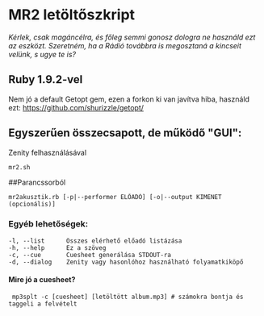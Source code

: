 # MR2 letöltőszkript

_Kérlek, csak magáncélra, és főleg semmi gonosz dologra ne használd ezt az eszközt. Szeretném, ha a Rádió továbbra is megosztaná a kincseit velünk, s ugye te is?_

## Ruby 1.9.2-vel

Nem jó a default Getopt gem, ezen a forkon ki van javítva  hiba, használd ezt: https://github.com/shurizzle/getopt/


## Egyszerűen összecsapott, de működő "GUI":

Zenity felhasználásával

    mr2.sh

##Parancssorból

    mr2akusztik.rb [-p|--performer ELŐADÓ] [-o|--output KIMENET (opcionális)]

### Egyéb lehetőségek:

    -l, --list      Összes elérhető előadó listázása
    -h, --help      Ez a szöveg
    -c, --cue       Cuesheet generálása STDOUT-ra
    -d, --dialog    Zenity vagy hasonlóhoz használható folyamatkiköpő

#### Mire jó a cuesheet?

     mp3splt -c [cuesheet] [letöltött album.mp3] # számokra bontja és taggeli a felvételt
